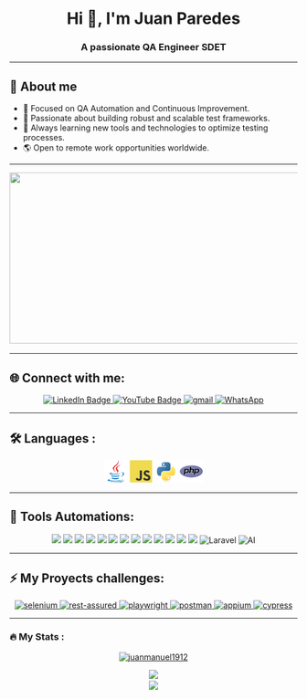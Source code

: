 <h1 align="center">Hi 👋, I'm Juan Paredes</h1>
<h3 align="center">A passionate QA Engineer SDET</h3>

---

## 🚀 About me
- 🔎 Focused on QA Automation and Continuous Improvement.
- 🧪 Passionate about building robust and scalable test frameworks.
- 💬 Always learning new tools and technologies to optimize testing processes.
- 🌎 Open to remote work opportunities worldwide.



---
<div align="center">
<img src="https://media1.giphy.com/media/v1.Y2lkPTc5MGI3NjExdTNwdGR4czZwZzJwYXRxZmM2ZjdqMm1scngyM3lweGE5cDljcGZwNiZlcD12MV9pbnRlcm5hbF9naWZfYnlfaWQmY3Q9Zw/mWK6qsWFY6w5xMKG5D/giphy.gif" width="600" height="300"/>
</div>

---

## 🌐 Connect with me:

<p align="center">
  <a href="https://www.linkedin.com/in/juan-manuel-paredes-goicochea/" target="_blank">
    <img src="https://img.shields.io/badge/LinkedIn-blue?style=for-the-badge&logo=linkedin&logoColor=white" alt="LinkedIn Badge"/>
  </a>
  <a href="https://www.youtube.com/@Simpletesting-qa" target="_blank">
    <img src="https://img.shields.io/badge/YouTube-red?style=for-the-badge&logo=youtube&logoColor=white" alt="YouTube Badge"/>
  </a>
   </a>
  <a href="mailto:juanmanuel1912@gmail.com" target="_blank">
    <img src="https://img.shields.io/badge/Gmail-red?style=for-the-badge&logo=gmail&logoColor=white" alt="gmail"/>
  </a>
<a href="https://wa.me/51938920082" target="_blank">
  <img src="https://img.shields.io/badge/WhatsApp-green?style=for-the-badge&logo=whatsapp&logoColor=white" alt="WhatsApp" />
</a>
</p>

---

## 🛠️ Languages :

<p align="center">
  <img src="https://raw.githubusercontent.com/devicons/devicon/master/icons/java/java-original.svg" alt="Java" width="40" height="40"/>
  <img src="https://raw.githubusercontent.com/devicons/devicon/master/icons/javascript/javascript-original.svg" alt="JavaScript" width="40" height="40"/>
  <img src="https://raw.githubusercontent.com/devicons/devicon/master/icons/python/python-original.svg" alt="Python" width="40" height="40"/>
  <img src="https://raw.githubusercontent.com/devicons/devicon/master/icons/php/php-original.svg" alt="PHP" width="40" height="40"/>

  <!-- Agrega aquí más iconos si quieres -->
</p>

---

## 🐞 Tools Automations:

<p align="center">
   <img src="https://img.shields.io/badge/Selenium-43B02A?style=for-the-badge&logo=selenium&logoColor=white"/>
  <img src="https://img.shields.io/badge/Playwright-2EAD33?style=for-the-badge&logo=playwright&logoColor=white"/>
  <img src="https://img.shields.io/badge/Cypress-17202C?style=for-the-badge&logo=cypress&logoColor=white"/>
  <img src="https://img.shields.io/badge/Appium-6AB4F8?style=for-the-badge&logo=appium&logoColor=white"/>
  <img src="https://img.shields.io/badge/Cucumber-23D96C?style=for-the-badge&logo=cucumber&logoColor=white"/>
  <img src="https://img.shields.io/badge/MongoDB-4EA94B?style=for-the-badge&logo=mongodb&logoColor=white"/>
  <img src="https://img.shields.io/badge/REST%20Assured-6DB33F?style=for-the-badge"/>
  <img src="https://img.shields.io/badge/Jenkins-D24939?style=for-the-badge&logo=jenkins&logoColor=white"/>
  <img src="https://img.shields.io/badge/Docker-2496ED?style=for-the-badge&logo=docker&logoColor=white"/>
  <img src="https://img.shields.io/badge/Git-F05032?style=for-the-badge&logo=git&logoColor=white"/>
  <img src="https://img.shields.io/badge/Postman-FF6C37?style=for-the-badge&logo=postman&logoColor=white"/>
  <img src="https://img.shields.io/badge/TestNG-FFB13B?style=for-the-badge"/>
  <img src="https://img.shields.io/badge/Maven-C71A36?style=for-the-badge&logo=apachemaven&logoColor=white"/>
  <img src="https://img.shields.io/badge/Laravel-EF4135?style=for-the-badge&logo=laravel&logoColor=white" alt="Laravel"/>
<img src="https://img.shields.io/badge/AI-000000?style=for-the-badge&logo=openai&logoColor=white" alt="AI"/>



  <!-- Agrega aquí más iconos si quieres -->
</p>

---

## ⚡ My Proyects challenges:


<p align="center">
  <a href="https://www.linkedin.com/in/juan-manuel-paredes-goicochea/" target="project selenium">
    <img src="https://img.shields.io/badge/Selenium-43B02A?style=for-the-badge&logo=selenium&logoColor=white" alt="selenium"/>
  </a>
  <a href="https://www.youtube.com/@Simpletesting-qa" target="_blank">
    <img src="https://img.shields.io/badge/REST%20Assured-6DB33F?style=for-the-badge" alt="rest-assured"/>
  </a>
  <a href="https://www.linkedin.com/in/juan-manuel-paredes-goicochea/" target="_blank">
    <img src="https://img.shields.io/badge/Playwright-2EAD33?style=for-the-badge&logo=playwright&logoColor=white" alt="playwright"/>
  </a>
    <a href="https://www.youtube.com/@Simpletesting-qa" target="_blank">
    <img src="https://img.shields.io/badge/Postman-FF6C37?style=for-the-badge&logo=postman&logoColor=white" alt="postman"/>
  </a>
  <a href="https://www.linkedin.com/in/juan-manuel-paredes-goicochea/" target="_blank">
    <img src="https://img.shields.io/badge/Appium-6AB4F8?style=for-the-badge&logo=appium&logoColor=white" alt="appium"/>
  </a>
    <a href="https://www.youtube.com/@Simpletesting-qa" target="_blank">
    <img src="https://img.shields.io/badge/Cypress-17202C?style=for-the-badge&logo=cypress&logoColor=white" alt="cypress"/>
  </a>
</p>


---


### :fire: My Stats :

<p align="center">
  <a href="https://github.com/ryo-ma/github-profile-trophy">
    <img src="https://github-profile-trophy.vercel.app/?username=juanmanuel1912" alt="juanmanuel1912" />
  </a>
</p>

<div align="center">
  <img src="http://github-readme-streak-stats.herokuapp.com/?user=juanmanuel1912&theme=dark&background=000000" width="600" />
</div>

<div align="center">
  <img src="https://github-readme-stats.vercel.app/api/top-langs/?username=juanmanuel1912&layout=compact&theme=vision-friendly-dark" width="600" />
</div>

